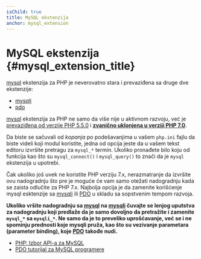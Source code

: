 ```yaml
---
isChild: true
title: MySQL ekstenzija
anchor: mysql_extension
---
```


# MySQL ekstenzija {#mysql_extension_title}

[mysql] ekstenzija za PHP je neverovatno stara i prevaziđena sa druge dve ekstenzije:

- [mysqli]
- [pdo]

[mysql] ekstenzija za PHP ne samo da više nije u aktivnom razvoju, već je [prevaziđena od verzije PHP 5.5.0][mysql_deprecated] i
**[zvanično uklonjena u verziji PHP 7.0][mysql_removed]**.

Da biste se sačuvali od _kopanja_ po podešavanjima u vašem `php.ini` fajlu da biste videli koji modul koristite, jedna
od opcija jeste da u vašem tekst editoru izvršite pretragu za `mysql_*` termin. Ukoliko pronađete bilo koju od funkcija kao što su
`mysql_connect()` i `mysql_query()` to znači da je `mysql` ekstenzija u upotrebi.

Čak ukoliko još uvek ne koristite PHP verziju 7.x, nerazmatranje da izvršite ovu nadogradnju što pre je moguće će vam samo
otežati nadogradnju kada se zaista odlučite za PHP 7.x. Najbolja opcija je da zamenite korišćenje mysql esktenzije sa [mysqli] ili [PDO] u skladu sa sopstvenim tempom razvoja.

**Ukoliko vršite nadogradnju sa [mysql] na [mysqli] čuvajte se lenjog uputstva za nadogradnju koji predlaže da je samo dovoljno da
pretražite i zamenite `mysql_*` sa `mysqli_*`. Ne samo da je to preveliko uprošćavanje, već se i ne spominju prednosti
koje mysqli pruža, kao što su vezivanje parametara (parameter binding), koje [PDO][pdo] takođe nudi.**

* [PHP: Izbor API-a za MySQL][mysql_api]
* [PDO tutorijal za MySQL programere][pdo4mysql_devs]

[mysql]: http://php.net/mysql
[mysql_deprecated]: http://php.net/migration55.deprecated
[mysql_removed]: http://php.net/manual/en/migration70.removed-exts-sapis.php
[mysqli]: http://php.net/mysqli
[pdo]: http://php.net/pdo
[mysql_api]: http://php.net/mysqlinfo.api.choosing
[pdo4mysql_devs]: http://wiki.hashphp.org/PDO_Tutorial_for_MySQL_Developers
